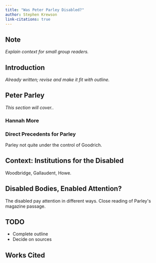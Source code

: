 ```yaml
---
title: "Was Peter Parley Disabled?"
author: Stephen Krewson
link-citations: true
---
```


## Note

*Explain context for small group readers.*


## Introduction

*Already written; revise and make it fit with outline.*


## Peter Parley

*This section will cover..*

### 
### Hannah More

### Direct Precedents for Parley

Parley not quite under the control of Goodrich.


## Context: Institutions for the Disabled

Woodbridge, Gallaudent, Howe. 


## Disabled Bodies, Enabled Attention?

The disabled pay attention in different ways. Close reading of Parley's magazine passage.


## TODO

- Complete outline
- Decide on sources


## Works Cited
